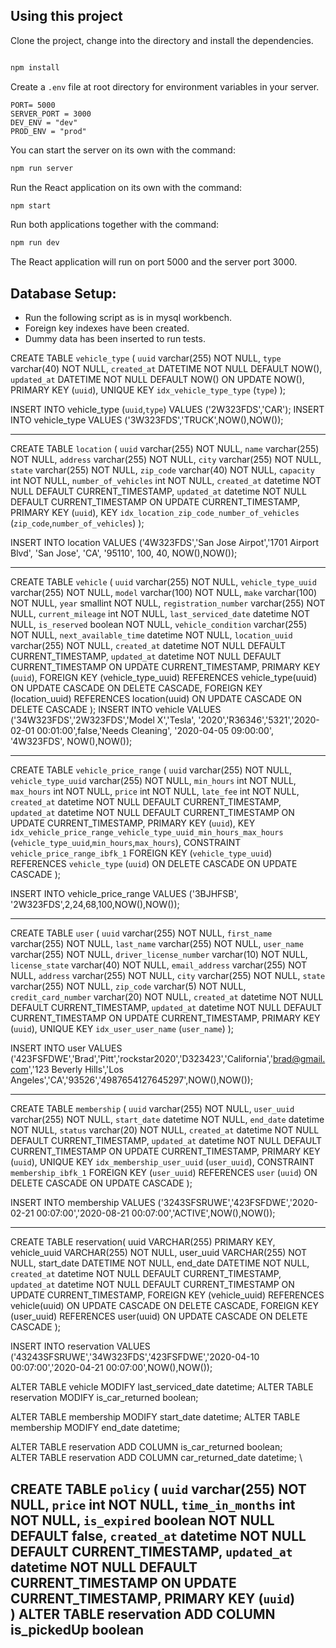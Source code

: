 ## Using this project

Clone the project, change into the directory and install the dependencies.

```bash

npm install
```

Create a `.env` file at root directory for environment variables in your server.

```
PORT= 5000
SERVER_PORT = 3000
DEV_ENV = "dev"
PROD_ENV = "prod"
```

You can start the server on its own with the command:

```bash
npm run server
```

Run the React application on its own with the command:

```bash
npm start
```

Run both applications together with the command:

```bash
npm run dev
```

The React application will run on port 5000 and the server port 3000.

## Database Setup:

- Run the following script as is in mysql workbench.
- Foreign key indexes have been created.
- Dummy data has been inserted to run tests.

CREATE TABLE `vehicle_type` (
`uuid` varchar(255) NOT NULL,
`type` varchar(40) NOT NULL,
`created_at` DATETIME NOT NULL DEFAULT NOW(),
`updated_at` DATETIME NOT NULL DEFAULT NOW() ON UPDATE NOW(),
PRIMARY KEY (`uuid`),
UNIQUE KEY `idx_vehicle_type_type` (`type`)
);

INSERT INTO vehicle_type (`uuid`,`type`) VALUES ('2W323FDS','CAR');
INSERT INTO vehicle_type VALUES ('3W323FDS','TRUCK',NOW(),NOW());

---

CREATE TABLE `location` (
`uuid` varchar(255) NOT NULL,
`name` varchar(255) NOT NULL,
`address` varchar(255) NOT NULL,
`city` varchar(255) NOT NULL,
`state` varchar(255) NOT NULL,
`zip_code` varchar(40) NOT NULL,
`capacity` int NOT NULL,
`number_of_vehicles` int NOT NULL,
`created_at` datetime NOT NULL DEFAULT CURRENT_TIMESTAMP,
`updated_at` datetime NOT NULL DEFAULT CURRENT_TIMESTAMP ON UPDATE CURRENT_TIMESTAMP,
PRIMARY KEY (`uuid`),
KEY `idx_location_zip_code_number_of_vehicles` (`zip_code`,`number_of_vehicles`)
);

INSERT INTO location VALUES ('4W323FDS','San Jose Airpot','1701 Airport Blvd', 'San Jose', 'CA', '95110', 100, 40, NOW(),NOW());

---

CREATE TABLE `vehicle` (
`uuid` varchar(255) NOT NULL,
`vehicle_type_uuid` varchar(255) NOT NULL,
`model` varchar(100) NOT NULL,
`make` varchar(100) NOT NULL,
`year` smallint NOT NULL,
`registration_number` varchar(255) NOT NULL,
`current_mileage` int NOT NULL,
`last_serviced_date` datetime NOT NULL,
`is_reserved` boolean NOT NULL,
`vehicle_condition` varchar(255) NOT NULL,
`next_available_time` datetime NOT NULL,
`location_uuid` varchar(255) NOT NULL,
`created_at` datetime NOT NULL DEFAULT CURRENT_TIMESTAMP,
`updated_at` datetime NOT NULL DEFAULT CURRENT_TIMESTAMP ON UPDATE CURRENT_TIMESTAMP,
PRIMARY KEY (`uuid`),
FOREIGN KEY (vehicle_type_uuid) REFERENCES vehicle_type(uuid) ON UPDATE CASCADE ON DELETE CASCADE,
FOREIGN KEY (location_uuid) REFERENCES location(uuid) ON UPDATE CASCADE ON DELETE CASCADE
);
INSERT INTO vehicle VALUES
('34W323FDS','2W323FDS','Model X','Tesla', '2020','R36346','5321','2020-02-01 00:01:00',false,'Needs Cleaning', '2020-04-05 09:00:00', '4W323FDS', NOW(),NOW());

---

CREATE TABLE `vehicle_price_range` (
`uuid` varchar(255) NOT NULL,
`vehicle_type_uuid` varchar(255) NOT NULL,
`min_hours` int NOT NULL,
`max_hours` int NOT NULL,
`price` int NOT NULL,
`late_fee` int NOT NULL,
`created_at` datetime NOT NULL DEFAULT CURRENT_TIMESTAMP,
`updated_at` datetime NOT NULL DEFAULT CURRENT_TIMESTAMP ON UPDATE CURRENT_TIMESTAMP,
PRIMARY KEY (`uuid`),
KEY `idx_vehicle_price_range_vehicle_type_uuid_min_hours_max_hours` (`vehicle_type_uuid`,`min_hours`,`max_hours`),
CONSTRAINT `vehicle_price_range_ibfk_1` FOREIGN KEY (`vehicle_type_uuid`) REFERENCES `vehicle_type` (`uuid`) ON DELETE CASCADE ON UPDATE CASCADE
);

INSERT INTO vehicle_price_range VALUES ('3BJHFSB', '2W323FDS',2,24,68,100,NOW(),NOW());

---

CREATE TABLE `user` (
`uuid` varchar(255) NOT NULL,
`first_name` varchar(255) NOT NULL,
`last_name` varchar(255) NOT NULL,
`user_name` varchar(255) NOT NULL,
`driver_license_number` varchar(10) NOT NULL,
`license_state` varchar(40) NOT NULL,
`email_address` varchar(255) NOT NULL,
`address` varchar(255) NOT NULL,
`city` varchar(255) NOT NULL,
`state` varchar(255) NOT NULL,
`zip_code` varchar(5) NOT NULL,
`credit_card_number` varchar(20) NOT NULL,
`created_at` datetime NOT NULL DEFAULT CURRENT_TIMESTAMP,
`updated_at` datetime NOT NULL DEFAULT CURRENT_TIMESTAMP ON UPDATE CURRENT_TIMESTAMP,
PRIMARY KEY (`uuid`),
UNIQUE KEY `idx_user_user_name` (`user_name`)
);

INSERT INTO user VALUES ('423FSFDWE','Brad','Pitt','rockstar2020','D323423','California','brad@gmail.com','123 Beverly Hills','Los Angeles','CA','93526','4987654127645297',NOW(),NOW());

---

CREATE TABLE `membership` (
`uuid` varchar(255) NOT NULL,
`user_uuid` varchar(255) NOT NULL,
`start_date` datetime NOT NULL,
`end_date` datetime NOT NULL,
`status` varchar(20) NOT NULL,
`created_at` datetime NOT NULL DEFAULT CURRENT_TIMESTAMP,
`updated_at` datetime NOT NULL DEFAULT CURRENT_TIMESTAMP ON UPDATE CURRENT_TIMESTAMP,
PRIMARY KEY (`uuid`),
UNIQUE KEY `idx_membership_user_uuid` (`user_uuid`),
CONSTRAINT `membership_ibfk_1` FOREIGN KEY (`user_uuid`) REFERENCES `user` (`uuid`) ON DELETE CASCADE ON UPDATE CASCADE
);

INSERT INTO membership VALUES ('3243SFSRUWE','423FSFDWE','2020-02-21 00:07:00','2020-08-21 00:07:00','ACTIVE',NOW(),NOW());

---

CREATE TABLE reservation(
uuid VARCHAR(255) PRIMARY KEY,
vehicle_uuid VARCHAR(255) NOT NULL,
user_uuid VARCHAR(255) NOT NULL,
start_date DATETIME NOT NULL,
end_date DATETIME NOT NULL,
`created_at` datetime NOT NULL DEFAULT CURRENT_TIMESTAMP,
`updated_at` datetime NOT NULL DEFAULT CURRENT_TIMESTAMP ON UPDATE CURRENT_TIMESTAMP,
FOREIGN KEY (vehicle_uuid) REFERENCES vehicle(uuid) ON UPDATE CASCADE ON DELETE CASCADE,
FOREIGN KEY (user_uuid) REFERENCES user(uuid) ON UPDATE CASCADE ON DELETE CASCADE
);

INSERT INTO reservation VALUES ('43243SFSRUWE','34W323FDS','423FSFDWE','2020-04-10 00:07:00','2020-04-21 00:07:00',NOW(),NOW());


ALTER TABLE vehicle MODIFY last_serviced_date datetime;
ALTER TABLE reservation MODIFY is_car_returned boolean;

ALTER TABLE membership MODIFY start_date datetime;
ALTER TABLE membership MODIFY end_date datetime;

ALTER TABLE reservation ADD COLUMN is_car_returned boolean; \
ALTER TABLE reservation ADD COLUMN car_returned_date datetime; \

CREATE TABLE `policy` (
  `uuid` varchar(255) NOT NULL,
  `price` int NOT NULL,
  `time_in_months` int NOT NULL,
  `is_expired` boolean NOT NULL DEFAULT false,
   `created_at` datetime NOT NULL DEFAULT CURRENT_TIMESTAMP,
  `updated_at` datetime NOT NULL DEFAULT CURRENT_TIMESTAMP ON UPDATE CURRENT_TIMESTAMP,
PRIMARY KEY (`uuid`)\
)
	ALTER TABLE reservation ADD COLUMN is_pickedUp boolean
---
